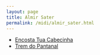 ```yaml
---
layout: page
title: Almir Sater
permalink: /midi/almir_sater.html
---
```


* [Encosta Tua Cabecinha](http://www.victor3d.com.br/midi/sert03.mid)
* [Trem do Pantanal](http://www.victor3d.com.br/midi/Tremdo.mid)